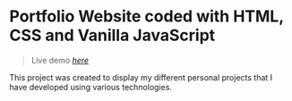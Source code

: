 # Portfolio Website coded with HTML, CSS and Vanilla JavaScript

> Live demo [_here_](https://senorindependiente.github.io/Portfolio-Website)


This project was created to display my different personal projects that I have developed using various technologies. 


